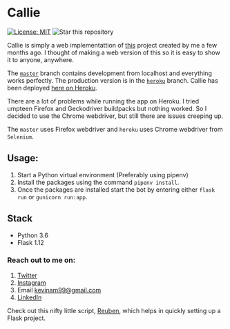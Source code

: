 # Callie
[![License: MIT](https://img.shields.io/badge/License-MIT-blue.svg)](https://opensource.org/licenses/MIT)
![Star this repository](https://img.shields.io/github/stars/kevinam99/Callie?style=social)



Callie is simply a web implementattion of [this](https://github.com/kevinam99/Instagram-Like-Bot) project created by me a few months ago. I thought of making a web version of this so it is easy to show it to anyone, anywhere.

The [`master`](https://github.com/kevinam99/Callie/) branch contains development from localhost and everything works perfectly. The production version is in the [`heroku`](https://github.com/kevinam99/Callie/tree/heroku) branch. Callie has been deployed [here on Heroku](https://callie-kevinam99.herokuapp.com/).

There are a lot of problems while running the app on Heroku. I tried umpteen Firefox and Geckodriver buildpacks but nothing worked. So I decided to use the Chrome webdriver, but still there are issues creeping up.

The `master` uses Firefox webdriver and `heroku` uses Chrome webdriver from ``` Selenium ```. 



## Usage:
1. Start a Python virtual environment (Preferably using pipenv)
2. Install the packages using the command ```pipenv install```.
3. Once the packages are installed start the bot by entering either ```flask run``` or ```gunicorn run:app```.

## Stack
- Python 3.6
- Flask 1.12

### Reach out to me on:
1. [Twitter](https://www.twitter.com/kevin_codes)
2. [Instagram](https://www.instagram.com/kevin.codes)
3. Email <kevinam99@gmail.com>
4. [LinkedIn](https://www.linkedin.com/in/kevin-a-mathew)

Check out this nifty little script, [Reuben](https://github.com/kevinam99/Reuben), which helps in quickly setting up a Flask project.